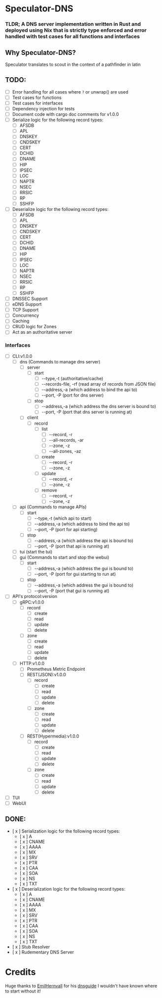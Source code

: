 # Speculator-DNS
### TLDR; A DNS server implementation written in Rust and deployed using Nix that is strictly type enforced and error handled with test cases for all functions and interfaces

## Why Speculator-DNS?
Speculator translates to scout in the context of a pathfinder in latin

## TODO:
- [ ] Error handling for all cases where `?` or unwrap() are used
- [ ] Test cases for functions
- [ ] Test cases for interfaces
- [ ] Dependency injection for tests
- [ ] Document code with cargo doc comments for v1.0.0
- [ ] Serialize logic for the following record types:
  - [ ] AFSDB
  - [ ] APL
  - [ ] DNSKEY
  - [ ] CNDSKEY
  - [ ] CERT
  - [ ] DCHID
  - [ ] DNAME
  - [ ] HIP
  - [ ] IPSEC
  - [ ] LOC
  - [ ] NAPTR
  - [ ] NSEC
  - [ ] RRSIC
  - [ ] RP
  - [ ] SSHFP
- [ ] Deserialize logic for the following record types:
  - [ ] AFSDB
  - [ ] APL
  - [ ] DNSKEY
  - [ ] CNDSKEY
  - [ ] CERT
  - [ ] DCHID
  - [ ] DNAME
  - [ ] HIP
  - [ ] IPSEC
  - [ ] LOC
  - [ ] NAPTR
  - [ ] NSEC
  - [ ] RRSIC
  - [ ] RP
  - [ ] SSHFP
- [ ] DNSSEC Support
- [ ] eDNS Support
- [ ] TCP Support
- [ ] Concurrency
- [ ] Caching
- [ ] CRUD logic for Zones
- [ ] Act as an authoritative server
### Interfaces
- [ ] CLI:v1.0.0
  - [ ] dns (Commands to manage dns server)
    - [ ] server
      - [ ] start
        - [ ] --type,-t (authoritative/cache) 
        - [ ] --records-file, -rf (read array of records from JSON file)
        - [ ] --address,-a (which address to bind the api to)
        - [ ] --port, -P (port for dns server)
      - [ ] stop  
        - [ ] --address,-a (which address the dns server is bound to)
        - [ ] --port, -P (port that dns server is running at)
    - [ ] client
      - [ ] record 
        - [ ] list
          - [ ] --record, -r
          - [ ] --all-records, -ar
          - [ ] --zone, -z
          - [ ] --all-zones, -az
        - [ ] create
          - [ ] --record, -r
          - [ ] --zone, -z
        - [ ] update
          - [ ] --record, -r
          - [ ] --zone, -z
        - [ ] remove
          - [ ] --record, -r
          - [ ] --zone, -z
  - [ ] api (Commands to manage APIs)
    - [ ] start
      - [ ] --type,-t (which api to start)
      - [ ] --address,-a (which address to bind the api to)
      - [ ] --port, -P (port for api starting)
    - [ ] stop
      - [ ] --address,-a (which address the api is bound to)
      - [ ] --port, -P (port that api is running at)
  - [ ] tui (start the tui)
  - [ ] gui (Commands to start and stop the webui)
    - [ ] start
      - [ ] --address,-a (which address the gui is bound to)
      - [ ] --port, -P (port for gui starting to run at)
    - [ ] stop
      - [ ] --address,-a (which address the gui is bound to)
      - [ ] --port, -P (port that gui is running at)
- [ ] API's protocol:version
  - [ ] gRPC:v1.0.0
    - [ ] record
      - [ ] create
      - [ ] read
      - [ ] update
      - [ ] delete
    - [ ] zone
      - [ ] create
      - [ ] read
      - [ ] update
      - [ ] delete
  - [ ] HTTP:v1.0.0
    - [ ] Prometheus Metric Endpoint
    - [ ] REST(JSON):v1.0.0
      - [ ] record
        - [ ] create
        - [ ] read
        - [ ] update
        - [ ] delete
      - [ ] zone
        - [ ] create
        - [ ] read
        - [ ] update
        - [ ] delete
    - [ ] REST(Hypermedia):v1.0.0
      - [ ] record
        - [ ] create
        - [ ] read
        - [ ] update
        - [ ] delete
      - [ ] zone
        - [ ] create
        - [ ] read
        - [ ] update
        - [ ] delete
- [ ] TUI
- [ ] WebUI
## DONE:
- [ x ] Serialization logic for the following record types:
  - [ x ] A
  - [ x ] CNAME
  - [ x ] AAAA
  - [ x ] MX
  - [ x ] SRV
  - [ x ] PTR
  - [ x ] CAA
  - [ x ] SOA
  - [ x ] NS
  - [ x ] TXT
- [ x ] Deserialization logic for the following record types:
  - [ x ] A
  - [ x ] CNAME
  - [ x ] AAAA
  - [ x ] MX
  - [ x ] SRV
  - [ x ] PTR
  - [ x ] CAA
  - [ x ] SOA
  - [ x ] NS
  - [ x ] TXT
- [ x ] Stub Resolver
- [ x ] Rudementary DNS Server

# Credits
Huge thanks to [EmilHernvall](https://github.com/EmilHernvall/) for his [dnsguide](https://github.com/EmilHernvall/dnsguide) I wouldn't have known where to start without it!
